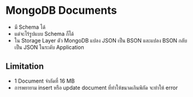 # MongoDB Documents

- มี Schema ได้
- แต่จะไร้รูปแบบ Schema ก็ได้
- ใน Storage Layer ตัว MongoDB แปลง JSON เป็น BSON และแปลง BSON กลับเป็น JSON ในระดับ Application 

## Limitation

- 1 Document จำกัดที่ 16 MB
- การพยายาม insert หรือ update document ที่ทำให้ขนาดเกินพิกัด จะทำให้ error
